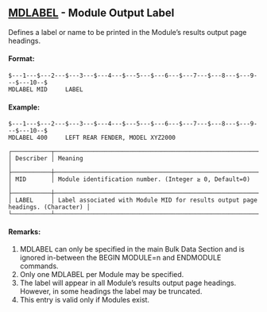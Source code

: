 ## [MDLABEL](https://help.hexagonmi.com/bundle/MSC_Nastran_2022.4/page/Nastran_Combined_Book/qrg/bulkno/TOC.MDLABEL.xhtml) - Module Output Label

Defines a label or name to be printed in the Module’s results output page headings.

#### Format:

```nastran
$---1---$---2---$---3---$---4---$---5---$---6---$---7---$---8---$---9---$---10--$
MDLABEL MID     LABEL           
```

#### Example:

```nastran
$---1---$---2---$---3---$---4---$---5---$---6---$---7---$---8---$---9---$---10--$
MDLABEL 400     LEFT REAR FENDER, MODEL XYZ2000
```

```text
┌───────────┬────────────────────────────────────────────────────────────────────────────────┐
│ Describer │ Meaning                                                                        │
├───────────┼────────────────────────────────────────────────────────────────────────────────┤
│ MID       │ Module identification number. (Integer ≥ 0, Default=0)                         │
├───────────┼────────────────────────────────────────────────────────────────────────────────┤
│ LABEL     │ Label associated with Module MID for results output page headings. (Character) │
└───────────┴────────────────────────────────────────────────────────────────────────────────┘
```

#### Remarks:

1. MDLABEL can only be specified in the main Bulk Data Section and is ignored in-between the BEGIN MODULE=n and ENDMODULE commands.
2. Only one MDLABEL per Module may be specified.
3. The label will appear in all Module’s results output page headings. However, in some headings the label may be truncated.
4. This entry is valid only if Modules exist.
